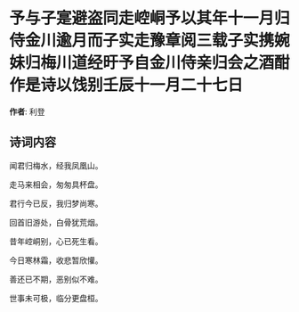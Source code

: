 # 予与子寔避盗同走崆峒予以其年十一月归侍金川逾月而子实走豫章阅三载子实携婉妹归梅川道经旴予自金川侍亲归会之酒酣作是诗以饯别壬辰十一月二十七日

**作者**: 利登

## 诗词内容

闻君归梅水，经我凤凰山。

走马来相会，匆匆具杯盘。

君行今已反，我归梦尚寒。

回首旧游处，白骨犹荒烟。

昔年崆峒别，心已死生看。

今日寒林霜，收悲暂欣懽。

善还已不期，恶别似不难。

世事未可极，临分更盘桓。

